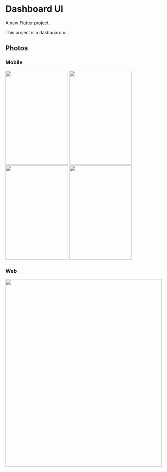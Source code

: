 # Dashboard UI

A new Flutter project.

This project is a dashboard ui .

## Photos
### Mobile
<a href="url"><img src="https://i.ibb.co/Wk8yfmz/mob1-google.png"  height="300" width="200" ></a>
<a href="url"><img src="https://i.ibb.co/Pwkr7bG/mob2-google.png)"  height="300" width="200" ></a>
<a href="url"><img src="https://i.ibb.co/cXG1SpH/mob4-google.png"  height="300" width="200" ></a>
<a href="url"><img src="https://i.ibb.co/cXG1SpH/mob4-google.png"  height="300" width="200" ></a>


### Web

<a href="url"><img src="https://i.ibb.co/6JWxPP5/dashboard-imac.png"  height="600" width="500" ></a>
